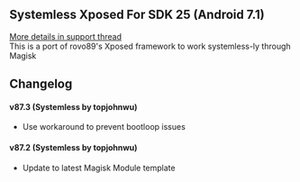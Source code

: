 ## Systemless Xposed For SDK 25 (Android 7.1)
[More details in support thread](http://forum.xda-developers.com/showthread.php?t=3388268)  
This is a port of rovo89's Xposed framework to work systemless-ly through Magisk

## Changelog

#### v87.3 (Systemless by topjohnwu)
- Use workaround to prevent bootloop issues

#### v87.2 (Systemless by topjohnwu)
- Update to latest Magisk Module template
